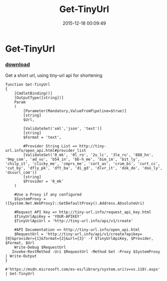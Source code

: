 ﻿---
pid:            6140
parent:         0
children:       
poster:         Alvaro Torres
title:          Get-TinyUrl
date:           2015-12-18 00:09:49
description:    Get a short url, using tiny-url api for shortening
format:         posh
---

# Get-TinyUrl

### [download](6140.ps1)  

Get a short url, using tiny-url api for shortening

```posh
function Get-TinyUrl
{
    [CmdletBinding()]
    [OutputType([string])]
    Param
    (
        [Parameter(Mandatory,ValueFromPipeline=$true)]
        [string]
        $Url,

        [ValidateSet('xml','json', 'text')]
        [string]
        $Format = 'text',

        #Provider String List => http://tiny-url.info/open_api.html#provider_list
        [ValidateSet('0_mk', '0l_ro', '2u_lc', '3le_ru', '888_hn', '9mp_com', 'ad_vu', 'b54_in', 'bb-h_me', 'bim_im', 'bit_ly', 'chilp_it', 'clicky_me', 'cmprs_me', 'cort_as', 'crum_bs', 'curt_cc', 'cut_by', 'dfly_pk', 'dft_ba', 'di_gd', 'dlvr_it', 'dok_do', 'doo_ly', 'dssurl_com')]        
        [string]
        $Provider = '0_mk'
    )

    #Use a Proxy if any configured
    $SystemProxy = ([System.Net.WebProxy]::GetDefaultProxy().Address.AbsoluteUri)
    
    #Request API Key => http://tiny-url.info/request_api_key.html
    $TinyUrlApiKey = 'YOUR-APIKEY'
    $TinyUrlApiUrl = 'http://tiny-url.info/api/v1/create'

    #API Documentation => http://tiny-url.info/open_api.html
    $RequestUrl = 'http://tiny-url.info/api/v1/create?apikey={0}&provider={1}&format={2}&url={3}' -f $TinyUrlApiKey, $Provider, $Format, $Url
    Write-Debug $RequestUrl
   Invoke-RestMethod -Uri $RequestUrl -Method Get -Proxy $SystemProxy | Write-Output
}

#'https://msdn.microsoft.com/es-es/library/system.uri(v=vs.110).aspx' | Get-TinyUrl

```
